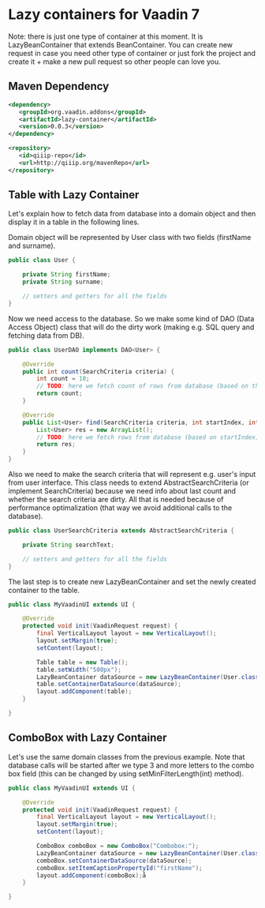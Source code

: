 # Lazy containers for Vaadin 7

Note: there is just one type of container at this moment. It is LazyBeanContainer that extends BeanContainer. You can create new request in case you need other type of container or just fork the project and create it + make a new pull request so other people can love you.

## Maven Dependency

```xml
<dependency>
   <groupId>org.vaadin.addons</groupId>
   <artifactId>lazy-container</artifactId>
   <version>0.0.3</version>
</dependency>

<repository>
   <id>qiiip-repo</id>
   <url>http://qiiip.org/mavenRepo</url>
</repository>
```

## Table with Lazy Container

Let's explain how to fetch data from database into a domain object and then display it in a table in the following lines.

Domain object will be represented by User class with two fields (firstName and surname).

```java
public class User {

    private String firstName;
    private String surname;

    // setters and getters for all the fields
}
```

Now we need access to the database. So we make some kind of DAO (Data Access Object) class that will do the dirty work (making e.g. SQL query and fetching data from DB).
```java
public class UserDAO implements DAO<User> {

    @Override
    public int count(SearchCriteria criteria) {
        int count = 10;
        // TODO: here we fetch count of rows from database (based on the search criteria)
        return count;
    }

    @Override
    public List<User> find(SearchCriteria criteria, int startIndex, int offset, List<OrderByColumn> columns) {
        List<User> res = new ArrayList();
        // TODO: here we fetch rows from database (based on startIndex, offset and search criteria)
        return res;
    }
}
```

Also we need to make the search criteria that will represent e.g. user's input from user interface. This class needs to extend AbstractSearchCriteria (or implement SearchCriteria) because we need info about last count and whether the search criteria are dirty.
All that is needed because of performance optimalization (that way we avoid additional calls to the database).
```java
public class UserSearchCriteria extends AbstractSearchCriteria {

    private String searchText;

    // setters and getters for all the fields
}
```

The last step is to create new LazyBeanContainer and set the newly created container to the table.
```java
public class MyVaadinUI extends UI {

    @Override
    protected void init(VaadinRequest request) {
        final VerticalLayout layout = new VerticalLayout();
        layout.setMargin(true);
        setContent(layout);

        Table table = new Table();
        table.setWidth("500px");
        LazyBeanContainer dataSource = new LazyBeanContainer(User.class, new UserDAO(), new UserSearchCriteria());
        table.setContainerDataSource(dataSource);
        layout.addComponent(table);
    }

}
```

## ComboBox with Lazy Container

Let's use the same domain classes from the previous example. Note that database calls will be started after we type 3 and more letters to the combo box field (this can be changed by using setMinFilterLength(int) method).

```java
public class MyVaadinUI extends UI {

    @Override
    protected void init(VaadinRequest request) {
        final VerticalLayout layout = new VerticalLayout();
        layout.setMargin(true);
        setContent(layout);

        ComboBox comboBox = new ComboBox("Combobox:");
        LazyBeanContainer dataSource = new LazyBeanContainer(User.class, new UserDAO(), new UserSearchCriteria());
        comboBox.setContainerDataSource(dataSource);
        comboBox.setItemCaptionPropertyId("firstName");
        layout.addComponent(comboBox);å
    }

}
```





